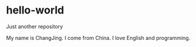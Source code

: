 # hello-world
Just another repository

My name is ChangJing. 
I come from China.
I love English and programming.

